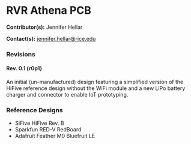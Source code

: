 # RVR Athena PCB
**Contributor(s):** Jennifer Hellar 

**Contact(s):** jennifer.hellar@rice.edu

### Revisions
#### Rev. 0.1 (r0p1)
An initial (un-manufactured) design featuring a simplified version of the HiFive
reference design without the WiFi module and a new LiPo battery charger and
connector to enable IoT prototyping.

### Reference Designs
- SiFive HiFive Rev. B
- Sparkfun RED-V RedBoard
- Adafruit Feather M0 Bluefruit LE
